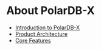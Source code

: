 # About PolarDB-X

* [Introduction to PolarDB-X](Introduction.md)
* [Product Architecture](architecture.md)
* [Core Features](features/topics/core-features.md)
